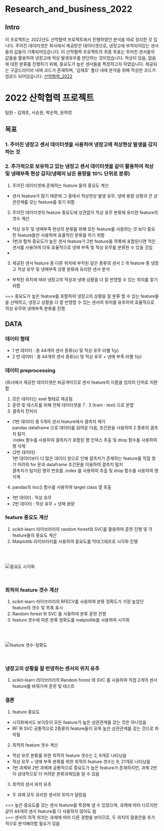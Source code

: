 # Research_and_business_2022

## Intro

이 프로젝트는 2022년도 산학협력 프로젝트에서 진행하였던 분석을 따로 정리한 것 입니다.
주어진 데이터셋은 회사에서 제공받은 데이터셋으로, 냉장고에 부착되어있는 센서들의 값들이 기록되어있습니다. 이 산학협력 프로젝트의 최종 목표는 주어진 센서들의 값들을 활용하여 냉장고에 적상 발생유무를 판단하는 것이었습니다. 적상이 있음, 없음에 대한 분류를 진행하기 위해, 중요도가 높은 센서들을 특정하고자 하였습니다. 제공되는 구글드라이브 내에 코드가 존재하며, '김재호' 폴더 내에 분석을 위해 작성한 코드가 업로드 되어있습니다. 
[산학협력_2022](https://drive.google.com/drive/folders/16lO8i1p6F5wzyI3iiVYBizSwwf3HI0St?usp=share_link)
# 2022 산학협력 프로젝트
팀원 - 김재호, 서승원, 박순혁, 윤하영 

## 목표
### 1. 주어진 냉장고 센서 데이터셋을 사용하여 냉장고에 적상현상 발생을 감지하는 것
### 2. 추가적으로 보유하고 있는 냉장고 센서 데이터셋을 같이 활용하여 적상 및 냉매부족 현상 감지(냉매의 남은 용량을 10% 단위로 분류)

1. 주어진 데이터셋에 존재하는 feature 들의 중요도 계산 
- 센서 feature가 많기 때문에 그 중에서 적상현상 발생 유무, 냉매 용량 상황과 큰 상관관계를 갖는 feature를 찾기 위함

2. 주어진 데이터셋의 feature 중요도에 상관없이 적상 유무 분류에 유리한 feature의 갯수 계산 
- 적상 유무 및 냉매부족 현상의 분류를 위해 모든 feature를 사용하는 것 보다 중요한 feature들만 사용하여 효율적인 분류를 하기 위함
- 1번과 합쳐 중요도가 높은 센서 feature가 2번 feature들 목록에 포함된다면 적은 센서를 사용하여 더욱 효율적으로 냉매 부족 및 적상 유무를 분류한 수 있을 것임
-

3. 제공된 센서 feature 중 다른 위치에 부착된 같은 종류의 센서 2 개 feature 중 냉장고 적상 유무 및 냉매부족 상황 분류에 유리한 센서 분석
- 부착된 위치에 따라 냉장고의 적상과 냉매 상황을 더 잘 반영할 수 있는 위치를 찾기 위함



==> 중요도가 높은 feature를 포함하여 냉장고의 상황을 잘 분류 할 수 있는 feature들을 선택하고, 냉장고 상황을 더 잘 반영할 수 있는 센서의 위치를 유추하여 효율적으로 적상 유무와 냉매부족 분류를 진행.


## DATA
### 데이터 형태 
- 1 번 데이터 : 총 44개의 센서 종류(x) 및 적상 유무 라벨 1(y)
- 2 번 데이터 : 총 44개의 센서 종류(x) 및 적상 유무 + 냉매 부족 라벨 1(y)

### 데이터 preprocessing
(회사에서 제공한 데이터셋은 비공개이므로 센서 feature의 이름을 임의의 단어로 치환함
1. 모든 데이터는 exel 형태로 제공됨 
2. 훈련 및 테스트를 위해 전체 데이터셋을 7 : 3 (train : test) 으로 분할 
3. 결측치 전처리
- (1번 데이터) 총 5개의 센서 feature에서 결측치 제거
<br/> pandas dataframe 으로 데이터를 읽어온 다음, 조건문을 사용하여 2 종류의 결측치 탐지
<br/> .index 함수를 사용하여 결측치가 포함된 행 인덱스 추출 및 drop 함수를 사용하여 행 삭제 
- (2번 데이터) 
<br/> 1번 데이터보다 더 많은 데이터 양으로 인해 결측치가 존재하는 feature를 직접 찾기 어려워 for 문과 dataframe 조건문을 이용하여 결측치 탐지
<br/> 결측치가 탐지된 행의 번호를 .index 를 사용하여 추출 및 drop 함수를 사용하여 행 삭제
4. pandas의 iloc() 함수를 사용하여 target class 열 추출 
- 1번 데이터 : 적상 유무
- 2번 데이터 : 적상 유무 + 냉매 용량

### feature 중요도 계산 
1. scikit-learn 라이브러리의 random forest와 SVC를 활용하여 훈련 진행 및 각 feature들의 중요도 계산
2. Matplotlib 라이브러리를 사용하여 중요도를 막대그래프로 시각화 진행 
<br/>
<br/>

![중요도 시각화](https://user-images.githubusercontent.com/43724177/235898286-629130bf-1835-46a0-864e-a2aca00d8216.PNG)
 
 <br/>
 
### 최적의 feature 갯수 계산
1. scikit-learn 라이브러리의 RFECV를 사용하여 분류 정확도가 가장 높았던 feature의 갯수 및 목록 표시
2. Random forest 와 SVC 를 사용하여 분류 훈련 진행
3. feature 갯수에 따른 분류 정확도를 matplotlib를 사용하여 시각화 
<br/>
<br/>

![feature 갯수-정확도](https://user-images.githubusercontent.com/43724177/235899443-efe11cce-87ae-461b-b41a-a15714e5c405.PNG)

<br/>

### 냉장고의 상황을 잘 반영하는 센서의 위치 유추
1. scikit-learn 라이브러리의 Random forest 와 SVC 를 사용하여 직접 2개의 센서 feature를 바꿔가며 훈련 및 테스트 


### 결론 
1. feature 중요도 
- 시각화에서도 보이듯이 모든 feature가 높은 상관관계를 갖는 것은 아니었음 
- RF 와 SVC 공통적으로 2종류의 feature들이 유독 높은 상관관계를 갖는 것으로 파악됨  
2. 최적의 feature 갯수 계산 
- 적상 유무 분류를 위한 최적의 feature 갯수는 2, 6개로 나타났음
- 적상 유무 + 냉매 부족 분류를 위한 최적의 feature 갯수는 9, 21개로 나타났음
- 1번 과제와 2번 과제에 공통적으로 중요도가 높은 feature가 존재하지만, 과제 2번이 상대적으로 더 어려운 분류과제임을 알 수 있음
3. 최적의 센서 위치 유추
- 두 과제 모두 유리한 센서의 위치가 달랐음

==> 높은 중요도를 갖는 센서 feature를 특정해 낼 수 있었으며, 과제에 따라 다르지만 굳이 44개의 센서 feature를 다 사용하지 않아도 됨
<br/>==> 센서의 최적 위치는 과제에 따라 다른 경향을 보이므로, 두 위치의 절충안을 추가적으로 분석해야할 필요가 있음
